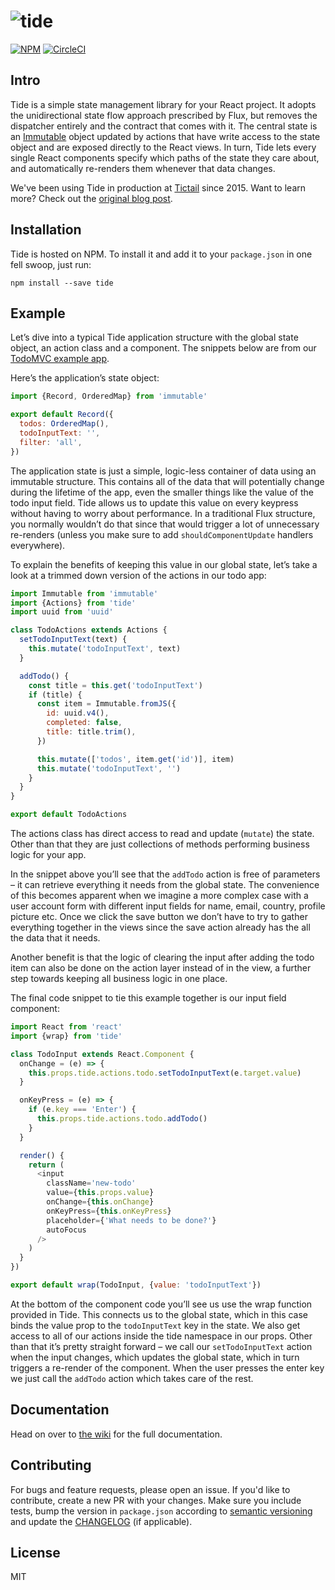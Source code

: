 # ![tide](https://cloud.githubusercontent.com/assets/847651/18448327/b029ad60-78f8-11e6-9ca4-eff619c8a2c8.png)

[![NPM](https://img.shields.io/npm/v/tide.svg)](https://www.npmjs.com/package/tide) [![CircleCI](https://circleci.com/gh/tictail/tide.svg?style=shield&circle-token=7cb8ffee9ae3acc8e92c68c8beff08ab66283112)](https://circleci.com/gh/tictail/tide)

## Intro

Tide is a simple state management library for your React project. It adopts the unidirectional state flow approach prescribed by Flux, but removes the dispatcher entirely and the contract that comes with it. The central state is an [Immutable](https://github.com/facebook/immutable-js) object updated by actions that have write access to the state object and are exposed directly to the React views. In turn, Tide lets every single React components specify which paths of the state they care about, and automatically re-renders them whenever that data changes.

We've been using Tide in production at [Tictail](https://tictail.com) since 2015. Want to learn more? Check out the [original blog post](http://tic.tl/introducing-tide).

## Installation

Tide is hosted on NPM. To install it and add it to your `package.json` in one fell swoop, just run:

```
npm install --save tide
```

## Example

Let’s dive into a typical Tide application structure with the global state object, an action class and a component. The snippets below are from our [TodoMVC example app]( https://github.com/tictail/tide/tree/master/example/app).

Here’s the application’s state object:

```JavaScript
import {Record, OrderedMap} from 'immutable'

export default Record({
  todos: OrderedMap(),
  todoInputText: '',
  filter: 'all',
})
```

The application state is just a simple, logic-less container of data using an immutable structure. This contains all of the data that will potentially change during the lifetime of the app, even the smaller things like the value of the todo input field. Tide allows us to update this value on every keypress without having to worry about performance. In a traditional Flux structure, you normally wouldn’t do that since that would trigger a lot of unnecessary re-renders (unless you make sure to add `shouldComponentUpdate` handlers everywhere).

To explain the benefits of keeping this value in our global state, let’s take a look at a trimmed down version of the actions in our todo app:

```JavaScript
import Immutable from 'immutable'
import {Actions} from 'tide'
import uuid from 'uuid'

class TodoActions extends Actions {
  setTodoInputText(text) {
    this.mutate('todoInputText', text)
  }

  addTodo() {
    const title = this.get('todoInputText')
    if (title) {
      const item = Immutable.fromJS({
        id: uuid.v4(),
        completed: false,
        title: title.trim(),
      })

      this.mutate(['todos', item.get('id')], item)
      this.mutate('todoInputText', '')
    }
  }
}

export default TodoActions
```

The actions class has direct access to read and update (`mutate`) the state. Other than that they are just collections of methods performing business logic for your app.

In the snippet above you’ll see that the `addTodo` action is free of parameters – it can retrieve everything it needs from the global state. The convenience of this becomes apparent when we imagine a more complex case with a user account form with different input fields for name, email, country, profile picture etc. Once we click the save button we don’t have to try to gather everything together in the views since the save action already has the all the data that it needs.

Another benefit is that the logic of clearing the input after adding the todo item can also be done on the action layer instead of in the view, a further step towards keeping all business logic in one place.

The final code snippet to tie this example together is our input field component:

```JavaScript
import React from 'react'
import {wrap} from 'tide'

class TodoInput extends React.Component {
  onChange = (e) => {
    this.props.tide.actions.todo.setTodoInputText(e.target.value)
  }

  onKeyPress = (e) => {
    if (e.key === 'Enter') {
      this.props.tide.actions.todo.addTodo()
    }
  }

  render() {
    return (
      <input
        className='new-todo'
        value={this.props.value}
        onChange={this.onChange}
        onKeyPress={this.onKeyPress}
        placeholder={'What needs to be done?'}
        autoFocus
      />
    )
  }
})

export default wrap(TodoInput, {value: 'todoInputText'})
```

At the bottom of the component code you’ll see us use the wrap function provided in Tide. This connects us to the global state, which in this case binds the value prop to the `todoInputText` key in the state. We also get access to all of our actions inside the tide namespace in our props. Other than that it’s pretty straight forward – we call our `setTodoInputText` action when the input changes, which updates the global state, which in turn triggers a re-render of the component. When the user presses the enter key we just call the `addTodo` action which takes care of the rest.

## Documentation

Head on over to [the wiki](https://github.com/tictail/tide/wiki) for the full documentation.

## Contributing

For bugs and feature requests, please open an issue. If you'd like to contribute, create a new PR
with your changes. Make sure you include tests, bump the version in `package.json` according to
[semantic versioning](http://semver.org/) and update the [CHANGELOG](changelog.md) (if applicable).

## License

MIT
